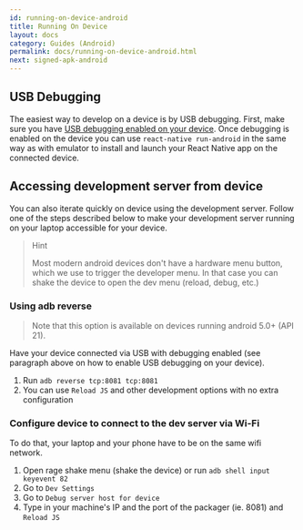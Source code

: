 ```yaml
---
id: running-on-device-android
title: Running On Device
layout: docs
category: Guides (Android)
permalink: docs/running-on-device-android.html
next: signed-apk-android
---
```


## USB Debugging

The easiest way to develop on a device is by USB debugging. First, make sure you have [USB debugging enabled on your device](https://www.google.com/search?q=android+Enable+USB+debugging). Once debugging is enabled on the device you can use `react-native run-android` in the same way as with emulator to install and launch your React Native app on the connected device.

## Accessing development server from device

You can also iterate quickly on device using the development server. Follow one of the steps described below to make your development server running on your laptop accessible for your device.

> Hint
>
> Most modern android devices don't have a hardware menu button, which we use to trigger the developer menu. In that case you can shake the device to open the dev menu (reload, debug, etc.)

### Using adb reverse

> Note that this option is available on devices running android 5.0+ (API 21).

Have your device connected via USB with debugging enabled (see paragraph above on how to enable USB debugging on your device).

1. Run `adb reverse tcp:8081 tcp:8081`
2. You can use `Reload JS` and other development options with no extra configuration

### Configure device to connect to the dev server via Wi-Fi

To do that, your laptop and your phone have to be on the same wifi network.

1. Open rage shake menu (shake the device) or run `adb shell input keyevent 82`
2. Go to `Dev Settings`
3. Go to `Debug server host for device`
4. Type in your machine's IP and the port of the packager (ie. 8081) and `Reload JS`
